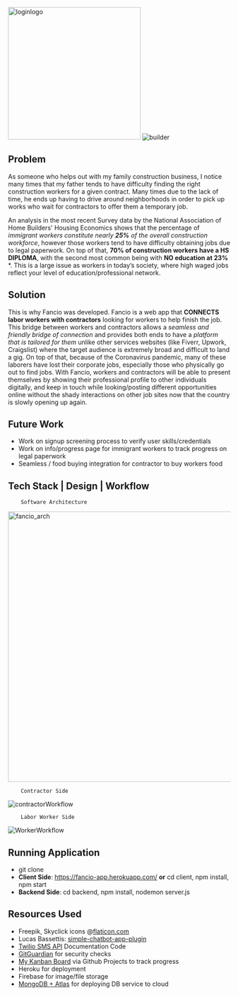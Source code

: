 
<img width="300" alt="loginlogo" src="https://user-images.githubusercontent.com/34731628/84478450-553aaa00-ac5f-11ea-91a1-ae485e3e8717.png"> ![builder](https://user-images.githubusercontent.com/34731628/84472619-83b38780-ac55-11ea-9a0f-17467eb573f5.png)

## Problem 
   As someone who helps out with my family construction business, I notice many times that my father tends to have difficulty finding the right construction workers for a given contract. Many times due to the lack of time, he ends up having to drive around neighborhoods in order to pick up works who wait for contractors to offer them a temporary job.

   An analysis in the most recent Survey data by the National Association of Home Builders' Housing Economics shows that the percentage of *immigrant workers constitute nearly **25%** of the overall construction workforce*, however those workers tend to have difficulty obtaining jobs due to legal paperwork. On top of that, **70% of construction workers have a HS DIPLOMA**, with the second most common being with **NO education at 23%** *. This is a large issue as workers in today’s society, where high waged jobs reflect your level of education/professional network.


## Solution 
   This is why Fancio was developed. Fancio is a web app that **CONNECTS labor workers with contractors** looking for workers to help finish the job. This bridge between workers and contractors allows a *seamless and friendly bridge of connection* and provides both ends to have a *platform that is tailored for them* unlike other services websites (like Fiverr, Upwork, Craigslist) where the target audience is extremely broad and difficult to land a gig. On top of that, because of the Coronavirus pandemic, many of these laborers have lost their corporate jobs, especially those who physically go out to find jobs. With Fancio, workers and contractors will be able to present themselves by showing their professional profile to other individuals digitally, and keep in touch while looking/posting different opportunities online without the shady interactions on other job sites now that the country is slowly opening up again.

## Future Work
   - Work on signup screening process to verify user skills/credentials
   - Work on info/progress page for immigrant workers to track progress on legal paperwork
   - Seamless / food buying integration for contractor to buy workers food

## Tech Stack | Design | Workflow
        Software Architecture
        
<img width="612" alt="fancio_arch" src="https://user-images.githubusercontent.com/34731628/84442586-ee3fd580-ac0b-11ea-9c53-7897b9a35b36.png">

        Contractor Side
        
![contractorWorkflow](https://user-images.githubusercontent.com/34731628/84558521-62a87080-ad01-11ea-9d4c-2ab39a2e9f5f.png)

        Labor Worker Side
        
![WorkerWorkflow](https://user-images.githubusercontent.com/34731628/84558538-971c2c80-ad01-11ea-80b3-aa1ee2f7df2d.png)

## Running Application 
- git clone
- **Client Side**: https://fancio-app.herokuapp.com/  **or** cd client, npm install, npm start
- **Backend Side**: cd backend, npm install, nodemon server.js

## Resources Used
- Freepik, Skyclick icons @[flaticon.com](https://flaticon.com)
- Lucas Bassettis: [simple-chatbot-app-plugin](https://lucasbassetti.com.br/react-simple-chatbot/)
- [Twilio SMS API](https://twilio.com) Documentation Code
- [GitGuardian](https://gitguardian.com/) for security checks
- [My Kanban Board](https://github.com/salmansiraj/Fancio/projects/1) via Github Projects to track progress
- Heroku for deployment
- Firebase for image/file storage
- [MongoDB + Atlas](https://www.mongodb.com/cloud/atlas) for deploying DB service to cloud

